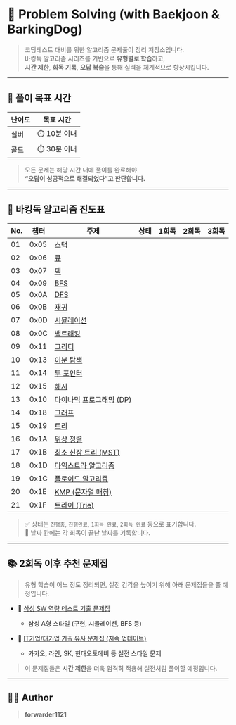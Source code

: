 # 🧠 Problem Solving (with Baekjoon & BarkingDog)

> 코딩테스트 대비를 위한 알고리즘 문제풀이 정리 저장소입니다.  
> 바킹독 알고리즘 시리즈를 기반으로 **유형별로 학습**하고,  
> **시간 제한**, **회독 기록**, **오답 복습**을 통해 실력을 체계적으로 향상시킵니다.

---

## 🎯 풀이 목표 시간

| 난이도 | 목표 시간 |
|--------|------------|
| 실버   | ⏱️ 10분 이내 |
| 골드   | ⏱️ 30분 이내 |

> 모든 문제는 해당 시간 내에 풀이를 완료해야  
> **“오답이 성공적으로 해결되었다”고 판단합니다.**  


---

## 📌 바킹독 알고리즘 진도표

| No. | 챕터 | 주제 | 상태 | 1회독 | 2회독 | 3회독 |
|-----|--------|------------------------------------------------------|--------|--------|--------|--------|
| 01  | 0x05   | [스택](https://www.acmicpc.net/workbook/view/7309) |        |        |        |        |
| 02  | 0x06   | [큐](https://www.acmicpc.net/workbook/view/7310) |        |        |        |        |
| 03  | 0x07   | [덱](https://www.acmicpc.net/workbook/view/7311) |        |        |        |        |
| 04  | 0x09   | [BFS](https://www.acmicpc.net/workbook/view/7313) |        |        |        |        |
| 05  | 0x0A   | [DFS](https://www.acmicpc.net/workbook/view/7314) |        |        |        |        |
| 06  | 0x0B   | [재귀](https://www.acmicpc.net/workbook/view/7314) |        |        |        |        |
| 07  | 0x0D   | [시뮬레이션](https://www.acmicpc.net/workbook/view/7316) |        |        |        |        |
| 08  | 0x0C   | [백트래킹](https://www.acmicpc.net/workbook/view/7315) |        |        |        |        |
| 09  | 0x11   | [그리디](https://www.acmicpc.net/workbook/view/7320) |        |        |        |        |
| 10  | 0x13   | [이분 탐색](https://www.acmicpc.net/workbook/view/8400) |        |        |        |        |
| 11  | 0x14   | [투 포인터](https://www.acmicpc.net/workbook/view/8709) |        |        |        |        |
| 12  | 0x15   | [해시](https://www.acmicpc.net/workbook/view/9063) |        |        |        |        |
| 13  | 0x10   | [다이나믹 프로그래밍 (DP)](https://www.acmicpc.net/workbook/view/7319) |        |        |        |        |
| 14  | 0x18   | [그래프](https://www.acmicpc.net/workbook/view/9562) |        |        |        |        |
| 15  | 0x19   | [트리](https://www.acmicpc.net/workbook/view/9657) |        |        |        |        |
| 16  | 0x1A   | [위상 정렬](https://www.acmicpc.net/workbook/view/9738) |        |        |        |        |
| 17  | 0x1B   | [최소 신장 트리 (MST)](https://www.acmicpc.net/workbook/view/9907) |        |        |        |        |
| 18  | 0x1D   | [다익스트라 알고리즘](https://www.acmicpc.net/workbook/view/10433) |        |        |        |        |
| 19  | 0x1C   | [플로이드 알고리즘](https://www.acmicpc.net/workbook/view/10318) |        |        |        |        |
| 20  | 0x1E   | [KMP (문자열 매칭)](https://www.acmicpc.net/workbook/view/12205) |        |        |        |        |
| 21  | 0x1F   | [트라이 (Trie)](https://www.acmicpc.net/workbook/view/12649) |        |        |        |        |

> ✅ 상태는 `진행중`, `진행완료`, `1회독 완료`, `2회독 완료` 등으로 표기합니다.  
> 📅 날짜 칸에는 각 회독이 끝난 날짜를 기록합니다.

---

## 📚 2회독 이후 추천 문제집

> 유형 학습이 어느 정도 정리되면, 실전 감각을 높이기 위해 아래 문제집들을 풀 예정입니다.

- 🔗 [삼성 SW 역량 테스트 기출 문제집](https://www.acmicpc.net/workbook/view/1152)  
  - 삼성 A형 스타일 (구현, 시뮬레이션, BFS 등)

- 🔗 [IT기업/대기업 기출 유사 문제집 (지속 업데이트)](https://www.acmicpc.net/workbook/view/8708)  
  - 카카오, 라인, SK, 현대오토에버 등 실전 스타일 문제

> 이 문제집들은 **시간 제한**을 더욱 엄격히 적용해 실전처럼 풀이할 예정입니다.

---

## 🧑‍💻 Author

> **forwarder1121**  
